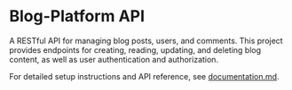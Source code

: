 # Blog-Platform API

A RESTful API for managing blog posts, users, and comments. This project provides endpoints for creating, reading, updating, and deleting blog content, as well as user authentication and authorization.

For detailed setup instructions and API reference, see [documentation.md](./docs/documentation.md).
